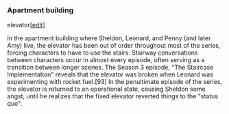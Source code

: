 ### Apartment building
elevator[[edit](/w/index.php?title=The\_Big\_Bang\_Theory&action=edit&section=14
"Edit section: Apartment building elevator")]

In the apartment building where Sheldon, Leonard, and Penny (and later Amy)
live, the elevator has been out of order throughout most of the series,
forcing characters to have to use the stairs. Stairway conversations between
characters occur in almost every episode, often serving as a transition
between longer scenes. The Season 3 episode, "The Staircase Implementation"
reveals that the elevator was broken when Leonard was experimenting with
rocket fuel.[93] In the penultimate episode of the series, the elevator is
returned to an operational state, causing Sheldon some angst, until he
realizes that the fixed elevator reverted things to the "status quo".
